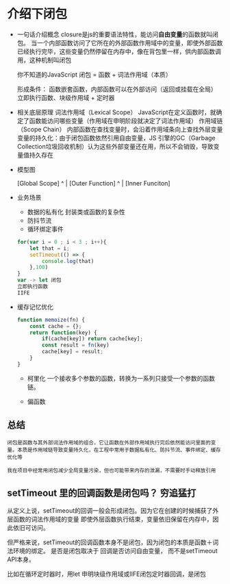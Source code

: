# 介绍下闭包

- 一句话介绍概念
    closure是js的重要语法特性，能访问**自由变量**的函数就叫闭包。
    当一个内部函数访问了它所在的外部函数作用域中的变量，即使外部函数已经执行完毕，这些变量仍然停留在内存中，像在背包里一样，供内部函数调用，这种机制叫闭包

    你不知道的JavaScript 闭包 = 函数 + 词法作用域（本质）

    形成条件： 函数嵌套函数，内部函数可以在外部访问（返回或挂载在全局）
        立即执行函数、块级作用域 + 定时器
    
- 相关底层原理
    词法作用域（Lexical Scope）
    JavaScript在定义函数时，就确定了函数能访问哪些变量（作用域在申明阶段就决定了词法作用域）
    作用域链 （Scope Chain） 内部函数在查找变量时，会沿着作用域条向上查找外层变量
    变量的持久化：由于闭包函数依然引用自由变量，JS 引擎的GC（Garbage Collection垃圾回收机制）认为这些外部变量还在用，所以不会销毁，导致变量值持久存在 
    
- 模型图

    [Global Scope]
        ^
        |
    [Outer Function]
        ^
        |
    [Inner Funciton]

- 业务场景

    - 数据的私有化 
        封装类或函数的复杂性
    - 防抖节流
    - 循环绑定事件
    ```js
    for(var i = 0 ; i < 3 ; i++){
        let that = i;
        setTimeout(() => {
            console.log(that)
        },100)
    }
    var -> let 闭包
    立即执行函数
    IIFE
    ```
- 缓存记忆优化
    ```js
    function memoize(fn) {
        const cache = {};
        return function(key) {
            if(cache[key]) return cache[key];
            const result = fn(key)
            cache[key] = result;
        }
    }
    ```
    - 柯里化
    一个接收多个参数的函数，转换为一系列只接受一个参数的函数链。
    
    - 偏函数

## 总结
    闭包是函数与其外部词法作用域的组合，它让函数在外部作用域执行完后依然能访问里面的变量。本质是作用域链导致变量持久化，在工程中常用于数据私有化、防抖节流、事件绑定、缓存优化等

    我在项目中经常用闭包减少全局变量污染，但也可能带来内存的泄漏，不需要时手动释放引用


## setTimeout 里的回调函数是闭包吗？ 穷追猛打
从定义上说，setTimeout的回调一般会形成闭包。因为它在创建的时候捕获了外层函数的词法作用域的变量
即使外层函数执行结束，变量依旧保留在内存中，因此依旧可访问。

但严格来说，setTimeout的回调函数本身不是闭包，因为闭包的本质是函数＋词法环境的绑定。
是否是闭包取决于 回调是否访问自由变量， 而不是setTimeout API本身。

比如在循环定时器时，用let 申明块级作用域或IIFE闭包定时器回调，是闭包